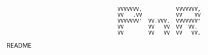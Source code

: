 

                                        VVVVVVV,           VVVVVVV,
                                        VV   .VV           VV    VV
                                        VVVVVVV'  VV.VVV.  VVVVVVV'
                                        VV        VV   VV  VV  VV.
                                        VV        VV   VV  VV   VV.





README



